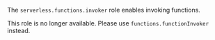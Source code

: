 The `serverless.functions.invoker` role enables invoking functions.

This role is no longer available. Please use `functions.functionInvoker` instead.